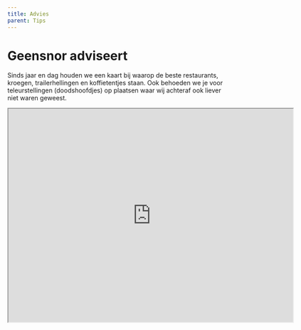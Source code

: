 ```yaml
---
title: Advies
parent: Tips
---
```


# Geensnor adviseert

Sinds jaar en dag houden we een kaart bij waarop de beste restaurants, kroegen, trailerhellingen en koffietentjes staan. Ook behoeden we je voor teleurstellingen (doodshoofdjes) op plaatsen waar wij achteraf ook liever niet waren geweest.

<iframe src="https://www.google.com/maps/d/u/1/embed?mid=1v6xr6gJ0SiwsTdkcrZKjNtgf2Z0" width="640" height="480"></iframe>
